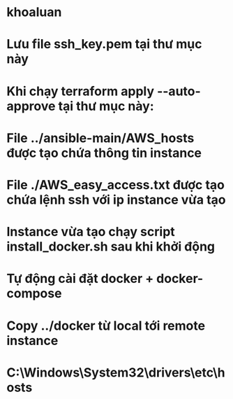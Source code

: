 # khoaluan
# 
# Lưu file ssh_key.pem tại thư mục này
# 
# Khi chạy terraform apply --auto-approve tại thư mục này:
# File ../ansible-main/AWS_hosts được tạo chứa thông tin instance
# File ./AWS_easy_access.txt được tạo chứa lệnh ssh với ip instance vừa tạo
# Instance vừa tạo chạy script install_docker.sh sau khi khởi động
# Tự động cài đặt docker + docker-compose
# Copy ../docker từ local tới remote instance
#
# C:\Windows\System32\drivers\etc\hosts
